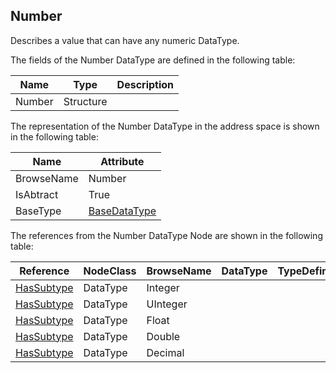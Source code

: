 <!-- datatype -->
## Number
Describes a value that can have any numeric DataType.  
<!-- end of description -->
The fields of the Number DataType are defined in the following table:  

|Name|Type|Description|
|---|---|---|
|Number|Structure||

The representation of the Number DataType in the address space is shown in the following table:  

|Name|Attribute|
|---|---|
|BrowseName|Number|
|IsAbtract|True|
|BaseType|[BaseDataType](../../../Part3/DataTypes/BaseDataType/readme.md)|

The references from the Number DataType Node are shown in the following table:  

|Reference|NodeClass|BrowseName|DataType|TypeDefinition|ModellingRule|
|---|---|---|---|---|---|
|[HasSubtype](../../../Part3/ReferenceTypes/HasSubtype/readme.md)|DataType|Integer||||
|[HasSubtype](../../../Part3/ReferenceTypes/HasSubtype/readme.md)|DataType|UInteger||||
|[HasSubtype](../../../Part3/ReferenceTypes/HasSubtype/readme.md)|DataType|Float||||
|[HasSubtype](../../../Part3/ReferenceTypes/HasSubtype/readme.md)|DataType|Double||||
|[HasSubtype](../../../Part3/ReferenceTypes/HasSubtype/readme.md)|DataType|Decimal||||

